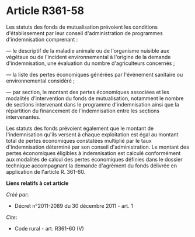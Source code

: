 # Article R361-58

Les statuts des fonds de mutualisation prévoient les conditions d'établissement par leur conseil d'administration de
programmes d'indemnisation comprenant : 

― le descriptif de la maladie animale ou de l'organisme nuisible aux végétaux ou de l'incident environnemental à l'origine de
la demande d'indemnisation, une évaluation du nombre d'agriculteurs concernés ; 

― la liste des pertes économiques générées par l'événement sanitaire ou environnemental considéré ; 

― par section, le montant des pertes économiques associées et les modalités d'intervention du fonds de mutualisation,
notamment le nombre de sections intervenant dans le programme d'indemnisation ainsi que la répartition du financement de
l'indemnisation entre les sections intervenantes. 

Les statuts des fonds prévoient également que le montant de l'indemnisation qu'ils versent à chaque exploitation est égal au
montant total de pertes économiques constatées multiplié par le taux d'indemnisation déterminé par son conseil
d'administration. Le montant des pertes économiques éligibles à indemnisation est calculé conformément aux modalités de
calcul des pertes économiques définies dans le dossier technique accompagnant la demande d'agrément du fonds délivrée en
application de l'article R. 361-60.

**Liens relatifs à cet article**

_Créé par_:

  - Décret n°2011-2089 du 30 décembre 2011 - art. 1

_Cite_:

  - Code rural - art. R361-60 (V)
